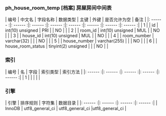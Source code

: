### ph_house_room_temp [档案] 房屋房间中间表
|  编号  |  中文名  |  字段名称  |  数据类型  |  主键  |  外键  |  是否允许为空  |  备注  |
|: ------ :|: ------ :|: ------ :|: ------ :|: ------ :|: ------ :|: ------ :|: ------ :|
| 1 |  | id | int(10) unsigned | PRI |  | NO |  |
| 2 |  | room_id | int(10) unsigned | MUL |  | NO |  |
| 3 |  | house_id | int(10) unsigned | MUL |  | NO |  |
| 4 |  | room_number | varchar(32) |  |  | NO |  |
| 5 |  | house_number | varchar(255) |  |  | NO |  |
| 6 |  | house_room_status | tinyint(2) unsigned |  |  | NO |  |

### 索引

|  编号  |  名  |  字段  |  索引类型  |  索引方法  |
|: ------ :|: ------ :|: ------ :|: ------ :|: ------ :|
|   1 |    |    |    |    |

### 引擎

|  引擎  |  排序规则  |  字符集  |  数据目录  |
|: ------ :|: ------ :|: ------ :|: ------ :|
| InnoDB | utf8_general_ci | utf8_general_ci |utf8_general_ci |
